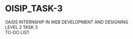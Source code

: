 # OISIP_TASK-3
OASIS INTERNSHIP IN WEB DEVELOPMENT AND DESIGNING <br>
LEVEL 2 TASK 3 <br>
TO-DO LIST
